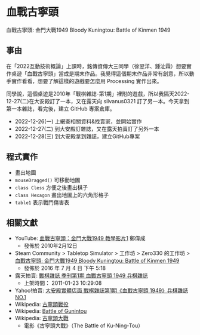 # 血戰古寧頭
血戰古寧頭: 金門大戰1949 Bloody Kuningtou: Battle of Kinmen 1949

## 事由
在「2022互動技術概論」上課時，銘傳資傳大三同學（徐翌洋、鍾沚霖）想要實作桌遊「血戰古寧頭」當成是期末作品。我覺得這個期末作品非常有創意，所以動手實作看看，想要了解這樣的遊戲要怎麼用 Processing 實作出來。

同學說，這個桌遊是2010年「戰棋雜誌-第1期」裡附的遊戲，所以我隔天2022-12-27(二)在大安殿訂了一本，又在露天向 silvanus0321 訂了另一本。今天拿到第一本雜誌，看完後，建立 GitHub 專案倉庫。

- 2022-12-26(一) 上網查相關資料&找賣家，並開始實作
- 2022-12-27(二) 到大安殿訂雜誌，又在露天拍賣訂了另外一本
- 2022-12-28(三) 到大安殿拿到雜誌，建立GitHub專案

## 程式實作
- 畫出地圖
- `mouseDragged()` 可移動地圖
- `class Cless` 方便之後畫出棋子
- `class Hexagon` 畫出地圖上的六角形格子
- `table1` 表示戰鬥傷害表

## 相關文獻
- YouTube: [血戰古寧頭：金門大戰1949 教學影片1](https://www.youtube.com/watch?v=GgwFTSTEq1w) 鄭偉成
  - 發佈於 2010年2月12日
- Steam Community > Tabletop Simulator >  工作坊 > Zero330 的工作坊 > [血戰古寧頭: 金門大戰1949 Bloody Kuningtou: Battle of Kinmen 1949](https://steamcommunity.com/sharedfiles/filedetails/?id=717151124)
  - 發佈於 2016 年 7 月 4 日 下午 5:18
- 露天拍賣: [戰棋雜誌 季刊第1期 血戰古寧頭 1949 兵棋雜誌](https://www.ruten.com.tw/item/show?21101238046637)
  - 上架時間： 2011-01-23 10:29:08
- Yahoo!拍賣: [大安殿實體店面 戰棋雜誌第1期《血戰古寧頭 1949》兵棋雜誌 NO.1](https://tw.bid.yahoo.com/item/100426863760)
- Wikipedia: [古寧頭戰役](https://zh.wikipedia.org/wiki/%E5%8F%A4%E5%AF%A7%E9%A0%AD%E6%88%B0%E5%BD%B9)
- Wikipedia: [Battle of Gunintou](https://en.wikipedia.org/wiki/Battle_of_Guningtou)
- Wikipedia: [古寧頭大戰](https://zh.wikipedia.org/zh-tw/%E5%8F%A4%E5%AF%A7%E9%A0%AD%E5%A4%A7%E6%88%B0)
  - 電影《古寧頭大戰》（The Battle of Ku-Ning-Tou）
